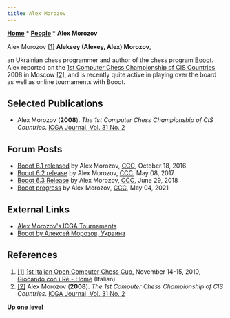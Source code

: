 ```yaml
---
title: Alex Morozov
---
```

**[Home](Home "Home") * [People](People "People") * Alex Morozov**

[](IOCSC_2010 "IOCSC 2010") Alex Morozov <a id="cite-note-1" href="#cite-ref-1">[1]</a>
**Aleksey (Alexey, Alex) Morozov**,

an Ukrainian chess programmer and author of the chess program [Booot](Booot "Booot"). Alex reported on the [1st Computer Chess Championship of CIS Countries](CCCCISC_2008 "CCCCISC 2008") 2008 in Moscow <a id="cite-note-2" href="#cite-ref-2">[2]</a>, and is recently quite active in playing over the board as well as online tournaments with Booot.

## Selected Publications

- Alex Morozov (**2008**). *The 1st Computer Chess Championship of CIS Countries*. [ICGA Journal, Vol. 31 No. 2](ICGA_Journal#31_2 "ICGA Journal")

## Forum Posts

- [Booot 6.1 released](http://www.talkchess.com/forum/viewtopic.php?t=61758) by Alex Morozov, [CCC](CCC "CCC"), October 18, 2016
- [Booot 6.2 release](http://www.talkchess.com/forum/viewtopic.php?t=63934) by Alex Morozov, [CCC](CCC "CCC"), May 08, 2017
- [Booot 6.3 Release](http://www.talkchess.com/forum3/viewtopic.php?f=2&t=67849) by Alex Morozov, [CCC](CCC "CCC"), June 29, 2018
- [Booot progress](http://www.talkchess.com/forum3/viewtopic.php?f=7&t=77243) by Alex Morozov, [CCC](CCC "CCC"), May 04, 2021

## External Links

- [Alex Morozov's ICGA Tournaments](https://www.game-ai-forum.org/icga-tournaments/person.php?id=792)
- [Booot by Алексей Морозов, Украина](http://www.sdchess.ru/Booot.htm)

## References

1. <a id="cite-ref-1" href="#cite-note-1">[1]</a> [1st Italian Open Computer Chess Cup](IOCSC_2010 "IOCSC 2010"), November 14-15, 2010, [Giocando con i Re - Home](http://www.giocandoconire.it/) (Italian)
1. <a id="cite-ref-2" href="#cite-note-2">[2]</a> Alex Morozov (**2008**). *The 1st Computer Chess Championship of CIS Countries*. [ICGA Journal, Vol. 31 No. 2](ICGA_Journal#31_2 "ICGA Journal")

**[Up one level](People "People")**

